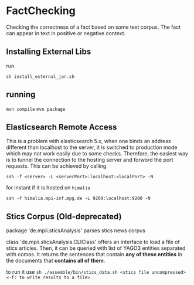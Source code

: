 # FactChecking

Checking the correctness of a fact based on some text corpus. The fact can appear in text in positive or negative context.

## Installing External Libs

run

`sh install_external_jar.sh`

## running

`mvn compile`
`mvn package`


## Elasticsearch Remote Access

This is a problem with elasticsearch 5.x, when one binds an address different than localhost to the server, it is switched to production mode which may not work easily due to some checks. 
Therefore, the easiest way is to tunnel the connection to the hosting server and forword the port requests. This can be achieved by calling

`ssh -f <server> -L <serverPort>:localhost:<localPort> -N`

for instant if it is hosted on `himalia`

`ssh -f himalia.mpi-inf.mpg.de -L 9200:localhost:9200 -N `





## Stics Corpus (Old-deprecated)

package 'de.mpii.sticsAnalysis' parses stics news corpus 

class 'de.mpii.sticsAnalysis.CLIClass' offers an interface to load a file of stics articles. Then, it can be queried with list of YAGO3 entities separated with comas. It returns the sentences that contain **any of these entities** in the documents that **contains all of them**.

to run it use `sh ./assemble/bin/stics_data.sh <stics file uncompressed> <-f: to write results to a file>`










